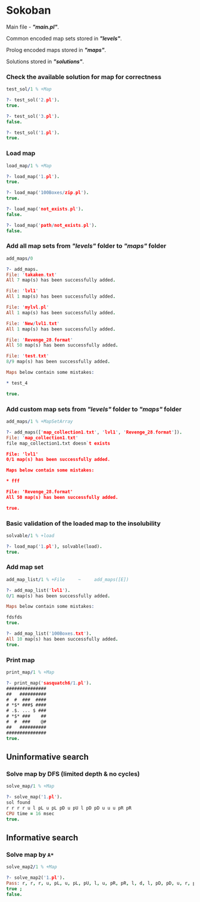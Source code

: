 # Sokoban

Main file - __*"main.pl"*__.

Common encoded map sets stored in __*"levels"*__.

Prolog encoded maps stored in __*"maps"*__.

Solutions stored in __*"solutions"*__.

### Check the available solution for map for correctness

```prolog
test_sol/1 % +Map

?- test_sol('2.pl').
true.

?- test_sol('3.pl').
false.

?- test_sol('1.pl').
true.
```
### Load map

```prolog
load_map/1 % +Map

?- load_map('1.pl').
true.

?- load_map('100Boxes/zip.pl').
true.

?- load_map('not_exists.pl').
false.

?- load_map('path/not_exists.pl').
false.
```
### Add all map sets from _"levels"_ folder to _"maps"_ folder

```prolog
add_maps/0

?- add_maps.
File: 'takaken.txt'
All 7 map(s) has been successfully added.

File: 'lvl1'
All 1 map(s) has been successfully added.

File: 'mylvl.pl'
All 1 map(s) has been successfully added.

File: 'New/lvl1.txt'
All 1 map(s) has been successfully added.

File: 'Revenge_28.format'
All 50 map(s) has been successfully added.

File: 'test.txt'
8/9 map(s) has been successfully added.

Maps below contain some mistakes:

* test_4

true.
```
### Add custom map sets from _"levels"_ folder to _"maps"_ folder

```prolog
add_maps/1 % +MapSetArray

?- add_maps(['map_collection1.txt', 'lvl1', 'Revenge_28.format']).
File: 'map_collection1.txt'
file map_collection1.txt doesn`t exists

File: 'lvl1'
0/1 map(s) has been successfully added.

Maps below contain some mistakes:

* fff

File: 'Revenge_28.format'
All 50 map(s) has been successfully added.

true.
```
### Basic validation of the loaded map to the insolubility

```prolog
solvable/1 % +load

?- load_map('1.pl'), solvable(load).
true.
```
### Add map set

```prolog
add_map_list/1 % +File     ~     add_maps([E])

?- add_map_list('lvl1').
0/1 map(s) has been successfully added.

Maps below contain some mistakes:

fdsfds
true.    

?- add_map_list('100Boxes.txt').
All 10 map(s) has been successfully added.
true.    
```
### Print map

```prolog
print_map/1 % +Map

?- print_map('sasquatch6/1.pl').
###############
##   ##########
#  #  ###  ####
# *$* ###$ ####
# .$. ... $ ###
# *$* ###    ##
#  #  ###    @#
##   ##########
###############
true.
```
## Uninformative search
### Solve map by DFS (limited depth & no cycles)

```prolog
solve_map/1 % +Map

?- solve_map('1.pl').
sol found
r r r r u l pL u pL pD u pU l pD pD u u u pR pR
CPU time = 16 msec
true.
```
## Informative search
### Solve map by `A*`

```prolog
solve_map2/1 % +Map

?- solve_map2('1.pl').
Pass: r, r, r, u, pL, u, pL, pU, l, u, pR, pR, l, d, l, pD, pD, u, r, pD
true ;
false.
```